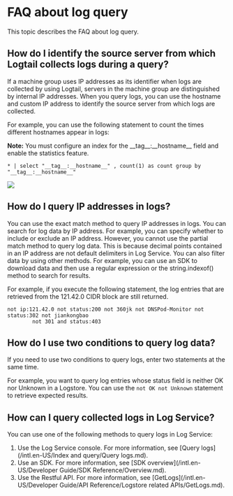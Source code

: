 # FAQ about log query

This topic describes the FAQ about log query.

## How do I identify the source server from which Logtail collects logs during a query?

If a machine group uses IP addresses as its identifier when logs are collected by using Logtail, servers in the machine group are distinguished by internal IP addresses. When you query logs, you can use the hostname and custom IP address to identify the source server from which logs are collected.

For example, you can use the following statement to count the times different hostnames appear in logs:

**Note:** You must configure an index for the \_\_tag\_\_:\_\_hostname\_\_ field and enable the statistics feature.

```
* | select "__tag__:__hostname__" , count(1) as count group by "__tag__:__hostname__"
```

![](https://static-aliyun-doc.oss-accelerate.aliyuncs.com/assets/img/en-US/3254624261/p41659.png)

## How do I query IP addresses in logs?

You can use the exact match method to query IP addresses in logs. You can search for log data by IP address. For example, you can specify whether to include or exclude an IP address. However, you cannot use the partial match method to query log data. This is because decimal points contained in an IP address are not default delimiters in Log Service. You can also filter data by using other methods. For example, you can use an SDK to download data and then use a regular expression or the string.indexof\(\) method to search for results.

For example, if you execute the following statement, the log entries that are retrieved from the 121.42.0 CIDR block are still returned.

```
not ip:121.42.0 not status:200 not 360jk not DNSPod-Monitor not status:302 not jiankongbao
        not 301 and status:403
```

## How do I use two conditions to query log data?

If you need to use two conditions to query logs, enter two statements at the same time.

For example, you want to query log entries whose status field is neither OK nor Unknown in a Logstore. You can use the `not OK not Unknown` statement to retrieve expected results.

## How can I query collected logs in Log Service?

You can use one of the following methods to query logs in Log Service:

1.  Use the Log Service console. For more information, see [Query logs](/intl.en-US/Index and query/Query logs.md).
2.  Use an SDK. For more information, see [SDK overview](/intl.en-US/Developer Guide/SDK Reference/Overview.md).
3.  Use the Restful API. For more information, see [GetLogs](/intl.en-US/Developer Guide/API Reference/Logstore related APIs/GetLogs.md).

